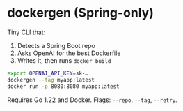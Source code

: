# dockergen (Spring-only)

Tiny CLI that:
1. Detects a Spring Boot repo
2. Asks OpenAI for the best Dockerfile
3. Writes it, then runs `docker build`

```bash
export OPENAI_API_KEY=sk-…
dockergen --tag myapp:latest
docker run -p 8080:8080 myapp:latest
```

Requires Go 1.22 and Docker. Flags: `--repo`, `--tag`, `--retry`. 